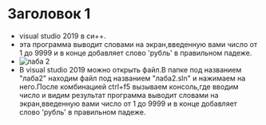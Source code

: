 # Заголовок 1
- visual studio 2019 в си++.
- эта программа выводит словами на экран,введенную вами число от 1 до 9999 и в конце добавляет слово 'рубль' в правильном падеже.
- ![лаба 2](https://user-images.githubusercontent.com/90550031/134812657-518623ec-431d-4e3c-bd91-256a22be3d61.jpg)
- В visual studio 2019 можно открыть файл.В папке под названием "лаба2" находим файл под названием "лаба2.sln" и нажимаем на него.После комбинацией ctrl+f5 вызываем консоль,где вводим число и видим результат программа выводит словами на экран,введенную вами число от 1 до 9999 и в конце добавляет слово 'рубль' в правильном падеже.
